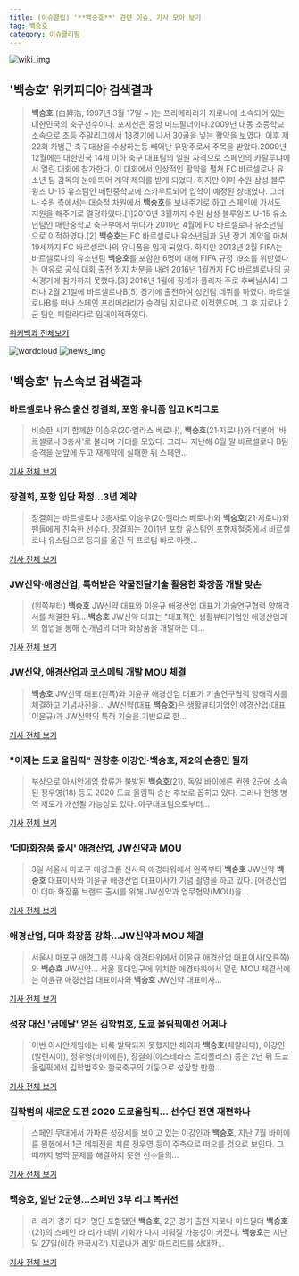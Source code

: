 ```yaml
---
title: (이슈클립) '**백승호**' 관련 이슈, 기사 모아 보기
tag: 백승호
category: 이슈클리핑
---
```

![wiki_img](https://user-images.githubusercontent.com/42597476/44503234-41136a80-a6d0-11e8-9071-6fc6418eafe4.png)
## **'**백승호**'** 위키피디아 검색결과
>**백승호** (白昇浩, 1997년 3월 17일 ~ )는 프리메라리가 지로나에 소속되어 있는 대한민국의 축구선수이다. 포지션은 중앙 미드필더이다.2009년 대동 초등학교 소속으로 초등 주말리그에서 18경기에 나서 30골을 넣는 활약을 보였다. 이후 제22회 차범근 축구대상을 수상하는등 빼어난 유망주로서 주목을 받았다.2009년 12월에는 대한민국 14세 이하 축구 대표팀의 일원 자격으로 스페인의 카탈루냐에서 열린 대회에 참가한다. 이 대회에서 인상적인 활약을 펼쳐 FC 바르셀로나 유소년 팀 감독의 눈에 띄어 계약 제의를 받게 되었다. 하지만 이미 수원 삼성 블루윙즈 U-15 유스팀인 매탄중학교에 스카우트되어 입학이 예정된 상태였다. 그러나 수원 측에서는 대승적 차원에서 **백승호**를 보내주기로 하고 스페인에 가서도 지원을 해주기로 결정하였다.[1]2010년 3월까지 수원 삼성 블루윙즈 U-15 유소년팀인 매탄중학교 축구부에서 뛰다가 2010년 4월에 FC 바르셀로나 유소년팀으로 이적하였다.[2] **백승호**는 FC 바르셀로나 유소년팀과 5년 장기 계약을 마쳐 19세까지 FC 바르셀로나의 유니폼을 입게 되었다. 하지만 2013년 2월 FIFA는 바르셀로나의 유소년팀 **백승호**를 포함한 6명에 대해 FIFA 규정 19조를 위반했다는 이유로 공식 대회 출전 정지 처분을 내려 2016년 1월까지 FC 바르셀로나의 공식경기에 참가하지 못했다.[3] 2016년 1월에 징계가 풀리자 주로 후베닐A[4] 그러나 2월 21일에 바르셀로나B[5] 경기에 출전하여 성인팀 데뷔를 하였다. 바르셀로나B를 떠나 스페인 프리메라리가 승격팀 지로나로 이적했으며, 그 후 지로나 2군 팀인 페랄라다로 임대이적하였다.

<a href="https://ko.wikipedia.org/wiki/백승호" target="_blank">위키백과 전체보기</a>

![wordcloud](https://s3.ap-northeast-2.amazonaws.com/lyrics101-wordcloud/2018-09-04-1536040539.png)
![news_img](https://user-images.githubusercontent.com/42597476/44507050-1206f400-a6e4-11e8-8d98-7ffbfebb353f.png)
## **'**백승호**'** 뉴스속보 검색결과
### 바르셀로나 유스 출신 장결희, 포항 유니폼 입고 K리그로

>비슷한 시기 함께한 이승우(20·엘라스 베로나), **백승호**(21·지로나)와 더불어 '바르셀로나 3총사'로 불리며 기대를 모았다. 그러나 지난해 6월 말 바르셀로나 B팀 승격을 눈앞에 두고 재계약에 실패한 뒤 스페인...

<a href="http://imnews.imbc.com/news/2018/sports/article/4803987_22674.html" target="_blank">기사 전체 보기</a>

### 장결희, 포항 입단 확정…3년 계약

>장결희는 바르셀로나 3총사로 이승우(20·헬라스 베로나)와 **백승호**(21·지로나)와 팬들에게 친숙한 선수다. 장결희는 2011년 포항 유스팀인 포항제철중에서 바르셀로나 유스팀으로 둥지를 옮긴 뒤 프로팀 바로 아랫...

<a href="http://sports.khan.co.kr/news/sk_index.html?art_id=201809041336003&sec_id=520101&pt=nv" target="_blank">기사 전체 보기</a>

### JW신약·애경산업, 특허받은 약물전달기술 활용한 화장품 개발 맞손

>(왼쪽부터) **백승호** JW신약 대표와 이윤규 애경산업 대표가 기술연구협력 양해각서를 체결한 뒤... **백승호** JW신약 대표는 "대표적인 생활뷰티기업인 애경산업과의 협업을 통해 신개념의 더마 화장품을 개발하는 데...

<a href="http://news.mk.co.kr/newsRead.php?year=2018&no=555877" target="_blank">기사 전체 보기</a>

### JW신약, 애경산업과 코스메틱 개발 MOU 체결

>**백승호** JW신약 대표(왼쪽)와 이윤규 애경산업 대표가 기술연구협력 양해각서를 체결하고 기념사진을... JW신약(대표 **백승호**)은 생활뷰티기업인 애경산업(대표 이윤규)과 JW신약의 특허 기술을 기반으로 한...

<a href="http://it.chosun.com/site/data/html_dir/2018/09/04/2018090401731.html" target="_blank">기사 전체 보기</a>

### "이제는 도쿄 올림픽" 권창훈·이강인·**백승호**, 제2의 손흥민 될까

>부상으로 아시안게임 합류가 불발된 **백승호**(21), 독일 바이에른 뮌헨 2군에 소속된 정우영(18) 등도 2020 도쿄 올림픽 승선 후보로 꼽히고 있다.  그러나 현행 병역 제도가 개선될 가능성도 있다. 야구대표팀으로부터...

<a href="http://www.mbcsportsplus.com/news/?mode=view&cate=29&b_idx=99883439.000" target="_blank">기사 전체 보기</a>

### '더마화장품 출시' 애경산업, JW신약과 MOU

>3일 서울시 마포구 애경그룹 신사옥 애경타워에서 왼쪽부터 **백승호** JW신약 **백승호** 대표이사와 이윤규 애경산업 대표이사가 기념 촬영을 하고 있다. [애경산업이 더마 화장품 브랜드 출시를 위해 JW신약과 업무협약(MOU)을...

<a href="http://view.asiae.co.kr/news/view.htm?idxno=2018090408383588066" target="_blank">기사 전체 보기</a>

### 애경산업, 더마 화장품 강화…JW신약과 MOU 체결

>서울시 마포구 애경그룹 신사옥 애경타워에서 이윤규 애경산업 대표이사(오른쪽)와 **백승호** JW신약... 서울 홍대입구에 위치한 애경타워에서 열린 MOU 체결식에는 이윤규 애경산업 대표이사와 **백승호** JW신약 대표이사...

<a href="http://www.edaily.co.kr/news/newspath.asp?newsid=01558006619336840" target="_blank">기사 전체 보기</a>

### 성장 대신 '금메달' 얻은 김학범호, 도쿄 올림픽에선 어쩌나

>이번 아시안게임에는 비록 발탁되지 못했지만 해외파 **백승호**(페랄라다), 이강인(발렌시아), 정우영(바이에른), 장결희(아스테라스 트리폴리스) 등은 2년 뒤 도쿄 올림픽에서 김학범호와 한국축구의 기둥으로 성장할 만한...

<a href="http://www.ohmynews.com/NWS_Web/View/at_pg.aspx?CNTN_CD=A0002468875&CMPT_CD=P0010&utm_source=naver&utm_medium=newsearch&utm_campaign=naver_news" target="_blank">기사 전체 보기</a>

### 김학범의 새로운 도전 2020 도쿄올림픽… 선수단 전면 재편하나

>스페인 무대에서 가파른 성장세를 보이고 있는 이강인과 **백승호**, 지난 7월 바이에른 뮌헨에서 1군 데뷔전을 치른 정우영 등이 주축으로 떠오를 것으로 보인다. 그때까지 병역 문제를 해결하지 못한 선수들의...

<a href="http://news.kmib.co.kr/article/view.asp?arcid=0012653826&code=61161311&cp=nv" target="_blank">기사 전체 보기</a>

### **백승호**, 일단 2군행…스페인 3부 리그 복귀전

>라 리가 경기 대기 명단 포함됐던 **백승호**, 2군 경기 출전 지로나 미드필더 **백승호**(21)의 스페인 라 리가 데뷔 기회가 다시 미뤄질 가능성이 커졌다. **백승호**는 지난달 27일(이하 한국시각) 지로나가 레알 마드리드를 상대한...

<a href="http://www.goal.com/kr/%EB%89%B4%EC%8A%A4/a/l2xc0cfkprc91las2hsadqyzq" target="_blank">기사 전체 보기</a>


